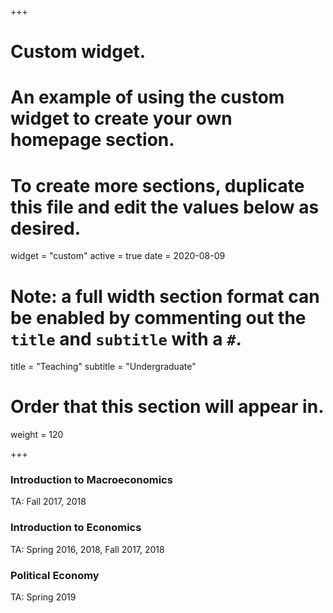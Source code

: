 +++
# Custom widget.
# An example of using the custom widget to create your own homepage section.
# To create more sections, duplicate this file and edit the values below as desired.
widget = "custom"
active = true
date = 2020-08-09

# Note: a full width section format can be enabled by commenting out the `title` and `subtitle` with a `#`.
title = "Teaching"
subtitle = "Undergraduate"

# Order that this section will appear in.
weight = 120

+++

### Introduction to Macroeconomics 
TA: Fall 2017, 2018

### Introduction to Economics 
TA: Spring 2016, 2018, Fall 2017, 2018

### Political Economy 
TA: Spring 2019
